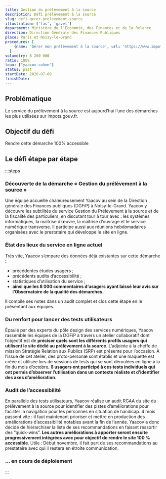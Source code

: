 ```yaml
---
title: Gestion du prélèvement à la source
description: Défi prélèvement à la source
slug: defi-gerer-prelevement-source
illustration: ['fas', 'gavel']
department: Ministère de l’Économie, des Finances et de la Relance
direction: Direction Générale des Finances Publiques
place: Paris et Noisy-le-Grand
procedures: [
    {name: 'Gérer mon prélèvement à la source', url: 'https://www.impots.gouv.fr/portail/particulier'},
  ]
volumetry: 8 200 000
ratio: 100%
team: ["yaacov-cohen"]
status: past
startDate: 2020-07-09
finishDate:
---
```


## Problématique

Le service du prélèvement à la source est aujourd’hui l’une des démarches les plus utilisées sur impots.gouv.fr.


## Objectif du défi

Rendre cette démarche 100% accessible


## Le défi étape par étape

:::steps
### Découverte de la démarche « Gestion du prélèvement à la source »

Une équipe accueille chaleureusement Yaacov au sein de la Direction générale des Finances publiques (DGFiP) à Noisy-le-Grand. Yaacov y découvre les subtilités du service Gestion du Prélèvement à la source et de la fiscalité des particuliers, en discutant tour à tour avec : les systèmes informatiques, la maîtrise d’œuvre, la maîtrise d’ouvrage et le service numérique transverse. Il participe aussi aux réunions hebdomadaires organisées avec le prestataire qui développe le site en ligne.

### État des lieux du service en ligne actuel

Très vite, Yaacov s’empare des données déjà existantes sur cette démarche :

- précédentes études usagers ;
- précédents audits d’accessibilité ;
- statistiques d’utilisation du service ;
- **ainsi que les 8 000 commentaires d’usagers ayant laissé leur avis sur l’Observatoire de la qualité des démarches.**

Il compile ses notes dans un audit complet et clos cette étape en le présentant aux équipes.

### Du renfort pour lancer des tests utilisateurs

Épaulé par des experts du pôle design des services numériques, Yaacov rassemble les équipes de la DGFiP à travers un atelier collaboratif dont l’objectif est de **préciser quels sont les différents profils usagers qui utilisent le site dédié au prélèvement à la source**. L’adjointe à la cheffe de mission Stratégie Relation aux Publics (SRP) est présente pour l’occasion. À l’issue de cet atelier, des proto-personæ sont établis et une maquette est créée et utilisée lors de sessions de tests qui se sont déroulées en ligne à la fin du mois d’octobre. **6 usagers ont participé à ces tests individuels qui ont permis d’observer l’utilisation dans un contexte réaliste et d’identifier des axes d’amélioration**.

### Audit de l’accessibilité

En parallèle des tests utilisateurs, Yaacov réalise un audit RGAA du site du prélèvement à la source pour identifier des pistes d’améliorations pour faciliter la navigation pour les personnes en situation de handicap. 4 mois passent vite : il faut maintenant prioriser et mettre en production des améliorations d’accessibilité notables avant la fin de l’année. Yaacov a donc décidé de hiérarchiser la liste de ses recommandations en faisant ressortir des “quick-wins”. **Les autres améliorations à apporter seront ensuite progressivement intégrées avec pour objectif de rendre le site 100 % accessible**. Utile : Début novembre, il fait part de ses recommandations au prestataire avec qui il restera en étroite communication.

### … en cours de déploiement

:::
